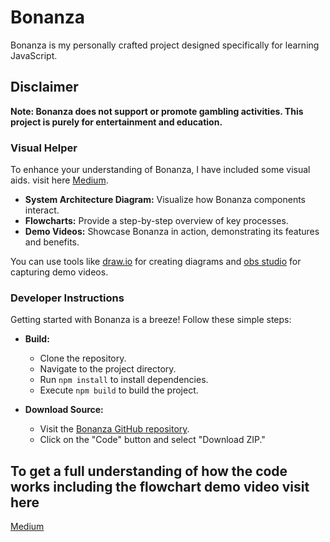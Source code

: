 # Bonanza
Bonanza is my personally crafted project designed specifically for learning JavaScript.

## Disclaimer

**Note: Bonanza does not support or promote gambling activities. This project is purely for  entertainment and education.**

### Visual Helper
To enhance your understanding of Bonanza, I have included some visual aids. visit here  [Medium](medium.njox).
- **System Architecture Diagram:** Visualize how Bonanza components interact.
- **Flowcharts:** Provide a step-by-step overview of key processes.
- **Demo Videos:** Showcase Bonanza in action, demonstrating its features and benefits.

You can use tools like [draw.io](draw.io) for creating diagrams and [obs studio](obsproject.com) for capturing demo videos.

### Developer Instructions
Getting started with Bonanza is a breeze! Follow these simple steps:

- **Build:**
  - Clone the repository.
  - Navigate to the project directory.
  - Run `npm install` to install dependencies.
  - Execute `npm build` to build the project.

- **Download Source:**
  - Visit the [Bonanza GitHub repository](https://github.com/Njoxpy/Bonanza).
  - Click on the "Code" button and select "Download ZIP."


## To get a full understanding of how the code works  including the flowchart demo video visit here
 [Medium](https://medium.com/@godblessnyagawa/bonanza-project-using-javascript-bf4fa8075db1)